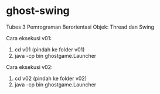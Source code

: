 # ghost-swing
Tubes 3 Pemrograman Berorientasi Objek: Thread dan Swing

Cara eksekusi v01:
1. cd v01 (pindah ke folder v01)
2. java -cp bin ghostgame.Launcher

Cara eksekusi v02:
1. cd v02 (pindah ke folder v02)
2. java -cp bin ghostgame.Launcher
